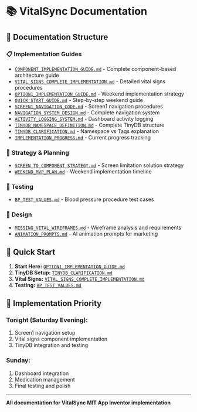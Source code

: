 # 📚 VitalSync Documentation

## 📁 **Documentation Structure**

### 📋 **Implementation Guides**
- [`COMPONENT_IMPLEMENTATION_GUIDE.md`](implementation/COMPONENT_IMPLEMENTATION_GUIDE.md) - Complete component-based architecture guide
- [`VITAL_SIGNS_COMPLETE_IMPLEMENTATION.md`](implementation/VITAL_SIGNS_COMPLETE_IMPLEMENTATION.md) - Detailed vital signs procedures
- [`OPTION1_IMPLEMENTATION_GUIDE.md`](implementation/OPTION1_IMPLEMENTATION_GUIDE.md) - Weekend implementation strategy
- [`QUICK_START_GUIDE.md`](implementation/QUICK_START_GUIDE.md) - Step-by-step weekend guide
- [`SCREEN1_NAVIGATION_CODE.md`](implementation/SCREEN1_NAVIGATION_CODE.md) - Screen1 navigation procedures
- [`NAVIGATION_SYSTEM_DESIGN.md`](implementation/NAVIGATION_SYSTEM_DESIGN.md) - Complete navigation system
- [`ACTIVITY_LOGGING_SYSTEM.md`](implementation/ACTIVITY_LOGGING_SYSTEM.md) - Dashboard activity logging
- [`TINYDB_NAMESPACE_DEFINITION.md`](implementation/TINYDB_NAMESPACE_DEFINITION.md) - Complete TinyDB structure
- [`TINYDB_CLARIFICATION.md`](implementation/TINYDB_CLARIFICATION.md) - Namespace vs Tags explanation
- [`IMPLEMENTATION_PROGRESS.md`](implementation/IMPLEMENTATION_PROGRESS.md) - Current progress tracking

### 🎯 **Strategy & Planning**
- [`SCREEN_TO_COMPONENT_STRATEGY.md`](strategy/SCREEN_TO_COMPONENT_STRATEGY.md) - Screen limitation solution strategy
- [`WEEKEND_MVP_PLAN.md`](strategy/WEEKEND_MVP_PLAN.md) - Weekend implementation timeline

### 🧪 **Testing**
- [`BP_TEST_VALUES.md`](testing/BP_TEST_VALUES.md) - Blood pressure procedure test cases

### 🎨 **Design**
- [`MISSING_VITAL_WIREFRAMES.md`](design/MISSING_VITAL_WIREFRAMES.md) - Wireframe analysis and requirements
- [`ANIMATION_PROMPTS.md`](design/ANIMATION_PROMPTS.md) - AI animation prompts for marketing

## 🚀 **Quick Start**

1. **Start Here:** [`OPTION1_IMPLEMENTATION_GUIDE.md`](implementation/OPTION1_IMPLEMENTATION_GUIDE.md)
2. **TinyDB Setup:** [`TINYDB_CLARIFICATION.md`](implementation/TINYDB_CLARIFICATION.md)
3. **Vital Signs:** [`VITAL_SIGNS_COMPLETE_IMPLEMENTATION.md`](implementation/VITAL_SIGNS_COMPLETE_IMPLEMENTATION.md)
4. **Testing:** [`BP_TEST_VALUES.md`](testing/BP_TEST_VALUES.md)

## 📱 **Implementation Priority**

### **Tonight (Saturday Evening):**
1. Screen1 navigation setup
2. Vital signs component implementation
3. TinyDB integration and testing

### **Sunday:**
1. Dashboard integration
2. Medication management
3. Final testing and polish

---

**All documentation for VitalSync MIT App Inventor implementation**

